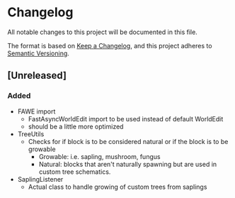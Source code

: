 # Changelog
All notable changes to this project will be documented in this file.
    
The format is based on [Keep a Changelog](https://keepachangelog.com/en/1.0.0/),
and this project adheres to [Semantic Versioning](https://semver.org/spec/v2.0.0.html).

## [Unreleased]
### Added
- FAWE import
  - FastAsyncWorldEdit import to be used instead of default WorldEdit
  - should be a little more optimized 
- TreeUtils
  - Checks for if block is to be considered natural or if the block is to be growable
    - Growable: i.e. sapling, mushroom, fungus
    - Natural: blocks that aren't naturally spawning but are used in custom tree schematics.
- SaplingListener
  - Actual class to handle growing of custom trees from saplings